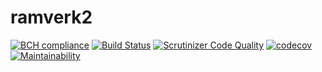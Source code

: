 # ramverk2
[![BCH compliance](https://bettercodehub.com/edge/badge/ericN93/ramverk2?branch=master)](https://bettercodehub.com/)
[![Build Status](https://travis-ci.org/ericN93/ramverk2.svg?branch=master)](https://travis-ci.org/ericN93/ramverk2)
[![Scrutinizer Code Quality](https://scrutinizer-ci.com/g/ericN93/ramverk2/badges/quality-score.png?b=master)](https://scrutinizer-ci.com/g/ericN93/ramverk2/?branch=master)
[![codecov](https://codecov.io/gh/ericN93/ramverk2/branch/master/graph/badge.svg)](https://codecov.io/gh/ericN93/ramverk2)
[![Maintainability](https://api.codeclimate.com/v1/badges/8f322786426933d03243/maintainability)](https://codeclimate.com/github/ericN93/ramverk2/maintainability)
